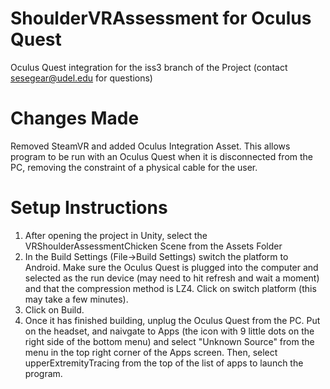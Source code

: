 # ShoulderVRAssessment for Oculus Quest

Oculus Quest integration for the iss3 branch of the Project (contact sesegear@udel.edu for questions)

# Changes Made
Removed SteamVR and added Oculus Integration Asset. This allows program to be run with an Oculus Quest when it is disconnected from the PC, removing the constraint of a physical cable for the user.

# Setup Instructions
1. After opening the project in Unity, select the VRShoulderAssessmentChicken Scene from the Assets Folder
2. In the Build Settings (File->Build Settings) switch the platform to Android. Make sure the Oculus Quest is plugged into the computer and selected as the run device (may need to hit refresh and wait a moment) and that the compression method is LZ4. Click on switch platform (this may take a few minutes). 
3. Click on Build. 
4. Once it has finished building, unplug the Oculus Quest from the PC. Put on the headset, and naivgate to Apps (the icon with 9 little dots on the right side of the bottom menu) and select "Unknown Source" from the menu in the top right corner of the Apps screen. Then, select upperExtremityTracing from the top of the list of apps to launch the program. 
